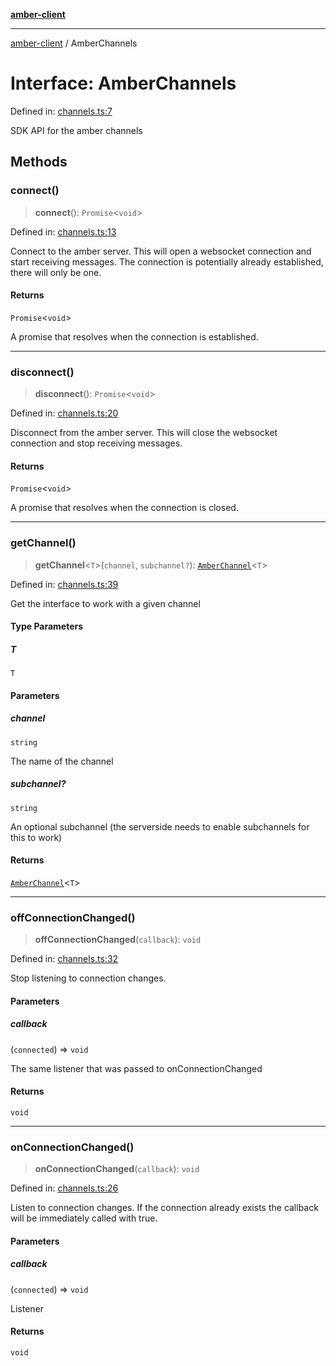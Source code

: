 [**amber-client**](../README.md)

***

[amber-client](../globals.md) / AmberChannels

# Interface: AmberChannels

Defined in: [channels.ts:7](https://github.com/amberbase/amberbase/blob/6464296e6e41acf9a6a91921198b6834f589ce99/src/client/src/channels.ts#L7)

SDK API for the amber channels

## Methods

### connect()

> **connect**(): `Promise`\<`void`\>

Defined in: [channels.ts:13](https://github.com/amberbase/amberbase/blob/6464296e6e41acf9a6a91921198b6834f589ce99/src/client/src/channels.ts#L13)

Connect to the amber server. This will open a websocket connection and start receiving messages. The connection is potentially already established, there will only be one.

#### Returns

`Promise`\<`void`\>

A promise that resolves when the connection is established.

***

### disconnect()

> **disconnect**(): `Promise`\<`void`\>

Defined in: [channels.ts:20](https://github.com/amberbase/amberbase/blob/6464296e6e41acf9a6a91921198b6834f589ce99/src/client/src/channels.ts#L20)

Disconnect from the amber server. This will close the websocket connection and stop receiving messages.

#### Returns

`Promise`\<`void`\>

A promise that resolves when the connection is closed.

***

### getChannel()

> **getChannel**\<`T`\>(`channel`, `subchannel?`): [`AmberChannel`](AmberChannel.md)\<`T`\>

Defined in: [channels.ts:39](https://github.com/amberbase/amberbase/blob/6464296e6e41acf9a6a91921198b6834f589ce99/src/client/src/channels.ts#L39)

Get the interface to work with a given channel

#### Type Parameters

##### T

`T`

#### Parameters

##### channel

`string`

The name of the channel

##### subchannel?

`string`

An optional subchannel (the serverside needs to enable subchannels for this to work)

#### Returns

[`AmberChannel`](AmberChannel.md)\<`T`\>

***

### offConnectionChanged()

> **offConnectionChanged**(`callback`): `void`

Defined in: [channels.ts:32](https://github.com/amberbase/amberbase/blob/6464296e6e41acf9a6a91921198b6834f589ce99/src/client/src/channels.ts#L32)

Stop listening to connection changes.

#### Parameters

##### callback

(`connected`) => `void`

The same listener that was passed to onConnectionChanged

#### Returns

`void`

***

### onConnectionChanged()

> **onConnectionChanged**(`callback`): `void`

Defined in: [channels.ts:26](https://github.com/amberbase/amberbase/blob/6464296e6e41acf9a6a91921198b6834f589ce99/src/client/src/channels.ts#L26)

Listen to connection changes. If the connection already exists the callback will be immediately called with true.

#### Parameters

##### callback

(`connected`) => `void`

Listener

#### Returns

`void`
